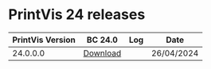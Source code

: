 # PrintVis 24 releases
|PrintVis Version|BC 24.0 |Log|Date|
|---|---| ---|---|
|24.0.0.0|[Download](https://printvis.blob.core.windows.net/releases/pv365bc-24/24.0/0/24.0%20RuntimePackages.zip)||26/04/2024
